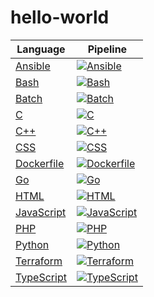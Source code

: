 # hello-world

| Language                             | Pipeline                                                                                                                                                                                      |
| ------------------------------------ | --------------------------------------------------------------------------------------------------------------------------------------------------------------------------------------------- |
| [Ansible](hello-world/ansible)       | [![Ansible](https://github.com/jeliasson/hello-world/actions/workflows/ansible.yaml/badge.svg?branch=main)](https://github.com/jeliasson/hello-world/actions/workflows/ansible.yaml)          |
| [Bash](hello-world/bash)             | [![Bash](https://github.com/jeliasson/hello-world/actions/workflows/bash.yaml/badge.svg?branch=main)](https://github.com/jeliasson/hello-world/actions/workflows/bash.yaml)                   |
| [Batch](hello-world/batch)           | [![Batch](https://github.com/jeliasson/hello-world/actions/workflows/batch.yaml/badge.svg?branch=main)](https://github.com/jeliasson/hello-world/actions/workflows/batch.yaml)                |
| [C](hello-world/c)                   | [![C](https://github.com/jeliasson/hello-world/actions/workflows/c.yaml/badge.svg?branch=main)](https://github.com/jeliasson/hello-world/actions/workflows/c.yaml)                            |
| [C++](hello-world/cpp)               | [![C++](https://github.com/jeliasson/hello-world/actions/workflows/cpp.yaml/badge.svg?branch=main)](https://github.com/jeliasson/hello-world/actions/workflows/cpp.yaml)                      |
| [CSS](hello-world/css)               | [![CSS](https://github.com/jeliasson/hello-world/actions/workflows/css.yaml/badge.svg?branch=main)](https://github.com/jeliasson/hello-world/actions/workflows/css.yaml)                      |
| [Dockerfile](hello-world/dockerfile) | [![Dockerfile](https://github.com/jeliasson/hello-world/actions/workflows/dockerfile.yaml/badge.svg?branch=main)](https://github.com/jeliasson/hello-world/actions/workflows/dockerfile.yaml) |
| [Go](hello-world/go)                 | [![Go](https://github.com/jeliasson/hello-world/actions/workflows/go.yaml/badge.svg?branch=main)](https://github.com/jeliasson/hello-world/actions/workflows/go.yaml)                         |
| [HTML](hello-world/html)             | [![HTML](https://github.com/jeliasson/hello-world/actions/workflows/html.yaml/badge.svg?branch=main)](https://github.com/jeliasson/hello-world/actions/workflows/html.yaml)                   |
| [JavaScript](hello-world/javascript) | [![JavaScript](https://github.com/jeliasson/hello-world/actions/workflows/javascript.yaml/badge.svg?branch=main)](https://github.com/jeliasson/hello-world/actions/workflows/javascript.yaml) |
| [PHP](hello-world/php)               | [![PHP](https://github.com/jeliasson/hello-world/actions/workflows/php.yaml/badge.svg?branch=main)](https://github.com/jeliasson/hello-world/actions/workflows/php.yaml)                      |
| [Python](hello-world/python)         | [![Python](https://github.com/jeliasson/hello-world/actions/workflows/python.yaml/badge.svg?branch=main)](https://github.com/jeliasson/hello-world/actions/workflows/python.yaml)             |
| [Terraform](hello-world/terraform)   | [![Terraform](https://github.com/jeliasson/hello-world/actions/workflows/terraform.yaml/badge.svg?branch=main)](https://github.com/jeliasson/hello-world/actions/workflows/terraform.yaml)    |
| [TypeScript](hello-world/typescript) | [![TypeScript](https://github.com/jeliasson/hello-world/actions/workflows/typescript.yaml/badge.svg?branch=main)](https://github.com/jeliasson/hello-world/actions/workflows/typescript.yaml) |
